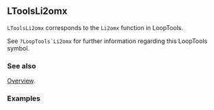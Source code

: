 ## LToolsLi2omx

`LToolsLi2omx` corresponds to the `Li2omx` function in LoopTools.

See ``?LoopTools`Li2omx`` for further information regarding this LoopTools symbol.

### See also

[Overview](Extra/FeynHelpers.md).

### Examples